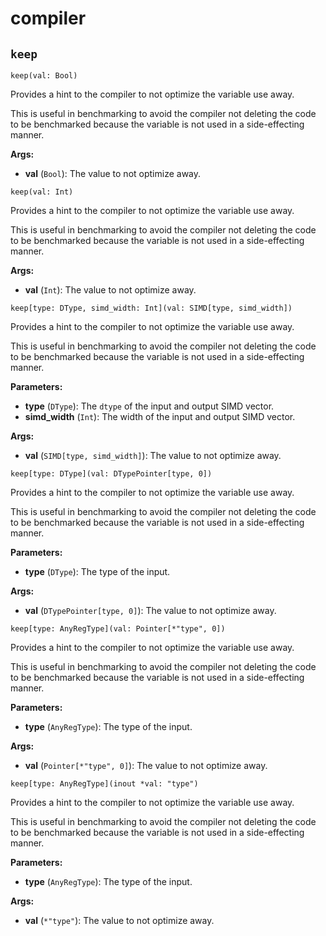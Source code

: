 # compiler

## `keep`

`keep(val: Bool)`

Provides a hint to the compiler to not optimize the variable use away.

This is useful in benchmarking to avoid the compiler not deleting the code to be benchmarked because the variable is not used in a side-effecting manner.

**Args:**

- ​**val** (`Bool`): The value to not optimize away.

`keep(val: Int)`

Provides a hint to the compiler to not optimize the variable use away.

This is useful in benchmarking to avoid the compiler not deleting the code to be benchmarked because the variable is not used in a side-effecting manner.

**Args:**

- ​**val** (`Int`): The value to not optimize away.

`keep[type: DType, simd_width: Int](val: SIMD[type, simd_width])`

Provides a hint to the compiler to not optimize the variable use away.

This is useful in benchmarking to avoid the compiler not deleting the code to be benchmarked because the variable is not used in a side-effecting manner.

**Parameters:**

- ​**type** (`DType`): The `dtype` of the input and output SIMD vector.
- ​**simd\_width** (`Int`): The width of the input and output SIMD vector.

**Args:**

- ​**val** (`SIMD[type, simd_width]`): The value to not optimize away.

`keep[type: DType](val: DTypePointer[type, 0])`

Provides a hint to the compiler to not optimize the variable use away.

This is useful in benchmarking to avoid the compiler not deleting the code to be benchmarked because the variable is not used in a side-effecting manner.

**Parameters:**

- ​**type** (`DType`): The type of the input.

**Args:**

- ​**val** (`DTypePointer[type, 0]`): The value to not optimize away.

`keep[type: AnyRegType](val: Pointer[*"type", 0])`

Provides a hint to the compiler to not optimize the variable use away.

This is useful in benchmarking to avoid the compiler not deleting the code to be benchmarked because the variable is not used in a side-effecting manner.

**Parameters:**

- ​**type** (`AnyRegType`): The type of the input.

**Args:**

- ​**val** (`Pointer[*"type", 0]`): The value to not optimize away.

`keep[type: AnyRegType](inout *val: "type")`

Provides a hint to the compiler to not optimize the variable use away.

This is useful in benchmarking to avoid the compiler not deleting the code to be benchmarked because the variable is not used in a side-effecting manner.

**Parameters:**

- ​**type** (`AnyRegType`): The type of the input.

**Args:**

- ​**val** (`*"type"`): The value to not optimize away.